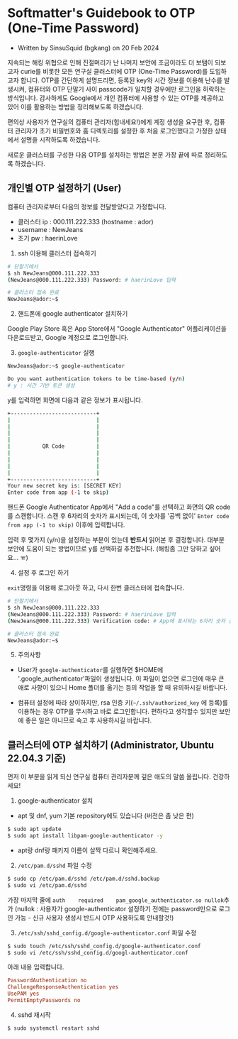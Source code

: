 # Softmatter's Guidebook to OTP (One-Time Password)

- Written by SinsuSquid (bgkang) on 20 Feb 2024

지속되는 해킹 위협으로 인해 진절머리가 난 나머지 보안에 조금이라도 더 보탬이 되보고자 curie를 비롯한 모든 연구실 클러스터에 OTP (One-Time Password)를 도입하고자 합니다.
OTP를 간단하게 설명드리면, 등록된 key와 시간 정보를 이용해 난수를 발생시켜, 컴퓨터와 OTP 단말기 사이 passcode가 일치할 경우에만 로그인을 허락하는 방식입니다.
감사하게도 Google에서 개인 컴퓨터에 사용할 수 있는 OTP를 제공하고 있어 이를 활용하는 방법을 정리해보도록 하겠습니다.

편의상 사용자가 연구실의 컴퓨터 관리자(힘내세요!)에게 계정 생성을 요구한 후, 컴퓨터 관리자가 초기 비밀번호와 홈 디렉토리를 설정한 후 처음 로그인했다고 가정한 상태에서 설명을 시작하도록 하겠습니다.

새로운 클러스터를 구성한 다음 OTP를 설치하는 방법은 본문 가장 끝에 따로 정리하도록 하겠습니다.

## 개인별 OTP 설정하기 (User)

컴퓨터 관리자로부터 다음의 정보를 전달받았다고 가정합니다.

- 클러스터 ip : 000.111.222.333 (hostname : ador)
- username : NewJeans
- 초기 pw : haerinLove

1. ssh 이용해 클러스터 접속하기

```bash
# 단말기에서
$ sh NewJeans@000.111.222.333
(NewJeans@000.111.222.333) Password: # haerinLove 입력

# 클러스터 접속 완료
NewJeans@ador:~$ 
```

2. 핸드폰에 google authenticator 설치하기

Google Play Store 혹은 App Store에서 "Google Authenticator" 어플리케이션을 다운로드받고, Google 계정으로 로그인합니다.

3. `google-authenticator` 실행

```bash
NewJeans@ador:~$ google-authenticator

Do you want authentication tokens to be time-based (y/n)
# y : 시간 기반 토큰 생성
```
y를 입력하면 화면에 다음과 같은 정보가 표시됩니다.

```bash
+---------------------------+
|                           |
|                           |
|                           |
|                           |
|          QR Code          |
|                           |
|                           |
|                           |
|                           |
+---------------------------+
Your new secret key is: [SECRET KEY]
Enter code from app (-1 to skip)
```

핸드폰 Google Authenticator App에서 "Add a code"를 선택하고 화면의 QR code를 스캔합니다.
스캔 후 6자리의 숫자가 표시되는데, 이 숫자를 '공백 없이' `Enter code from app (-1 to skip)` 이후에 입력합니다.

입력 후 몇가지 (y/n)을 설정하는 부분이 있는데 **반드시** 읽어본 후 결정합니다.
대부분 보안에 도움이 되는 방법이므로 y를 선택하길 추천합니다. (해킹좀 그만 당하고 싶어요... ㅠ)

4. 설정 후 로그인 하기

`exit`명령을 이용해 로그아웃 하고, 다시 한번 클러스터에 접속합니다.

```bash
# 단말기에서
$ sh NewJeans@000.111.222.333
(NewJeans@000.111.222.333) Password: # haerinLove 입력
(NewJeans@000.111.222.333) Verification code: # App에 표시되는 6자리 숫자 공백없이 입력

# 클러스터 접속 완료
NewJeans@ador:~$ 
```

5. 주의사항

- User가 `google-authenticator`를 실행하면 $HOME에 '.google_authenticator'파일이 생성됩니다. 이 파일이 없으면 로그인에 매우 큰 애로 사항이 있으니 Home 폴더를 옮기는 등의 작업을 할 때 유의하시길 바랍니다.

- 컴퓨터 설정에 따라 상이하지만, rsa 인증 키(`~/.ssh/authorized_key` 에 등록)를 이용하는 경우 OTP를 무시하고 바로 로그인합니다. 편하다고 생각할수 있지만 보안에 좋은 일은 아니므로 숙고 후 사용하시길 바랍니다.

## 클러스터에 OTP 설치하기 (Administrator, Ubuntu 22.04.3 기준)

먼저 이 부분을 읽게 되신 연구실 컴퓨터 관리자분께 깊은 애도의 말씀 올립니다. 건강하세요!

1. google-authenticator 설치

- apt 및 dnf, yum 기본 repository에도 있습니다 (버전은 좀 낮은 편)

```bash
$ sudo apt update
$ sudo apt install libpam-google-authenticator -y
```

- apt랑 dnf랑 패키지 이름이 살짝 다르니 확인해주세요.

2. `/etc/pam.d/sshd` 파일 수정

```bash
$ sudo cp /etc/pam.d/sshd /etc/pam.d/sshd.backup
$ sudo vi /etc/pam.d/sshd
```
가장 마지막 줄에 `auth    required    pam_google_authenticator.so nullok`추가
(nullok : 사용자가 google-authenticator 설정하기 전에는 password만으로 로그인 가능 - 신규 사용자 생성시 반드시 OTP 사용하도록 안내할것!)

3. `/etc/ssh/sshd_config.d/google-authenticator.conf` 파일 수정

```bash
$ sudo touch /etc/ssh/sshd_config.d/google-authenticator.conf
$ sudo vi /etc/ssh/sshd_config.d/googl-authenticator.conf
```

아래 내용 입력합니다.

```conf
PasswordAuthentication no
ChallengeResponseAuthentication yes
UsePAM yes
PermitEmptyPasswords no
```
4. sshd 재시작
```bash
$ sudo systemctl restart sshd
```
